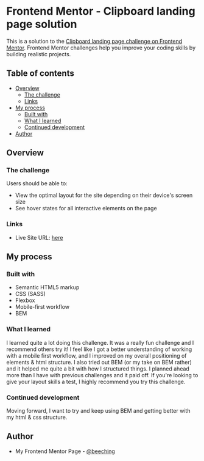 # Frontend Mentor - Clipboard landing page solution

This is a solution to the [Clipboard landing page challenge on Frontend Mentor](https://www.frontendmentor.io/challenges/clipboard-landing-page-5cc9bccd6c4c91111378ecb9). Frontend Mentor challenges help you improve your coding skills by building realistic projects. 

## Table of contents

- [Overview](#overview)
  - [The challenge](#the-challenge)
  - [Links](#links)
- [My process](#my-process)
  - [Built with](#built-with)
  - [What I learned](#what-i-learned)
  - [Continued development](#continued-development)
- [Author](#author)


## Overview

### The challenge

Users should be able to:

- View the optimal layout for the site depending on their device's screen size
- See hover states for all interactive elements on the page

### Links

- Live Site URL: [here](https://riqydev.github.io/clipboard-landing-page/)

## My process

### Built with

- Semantic HTML5 markup
- CSS (SASS)
- Flexbox
- Mobile-first workflow
- BEM


### What I learned

I learned quite a lot doing this challenge. It was a really fun challenge and I recommend others try it! I feel like I got a better understanding of working with a mobile first workflow, and I improved on my overall positioning of elements & html structure. I also tried out BEM (or my take on BEM rather) and it helped me quite a bit with how I structured things. I planned ahead more than I have with previous challenges and it paid off. If you're looking to give your layout skills a test, I highly recommend you try this challenge.

### Continued development

Moving forward, I want to try and keep using BEM and getting better with my html & css structure. 

## Author

- My Frontend Mentor Page - [@beeching](https://www.frontendmentor.io/profile/beeching)


